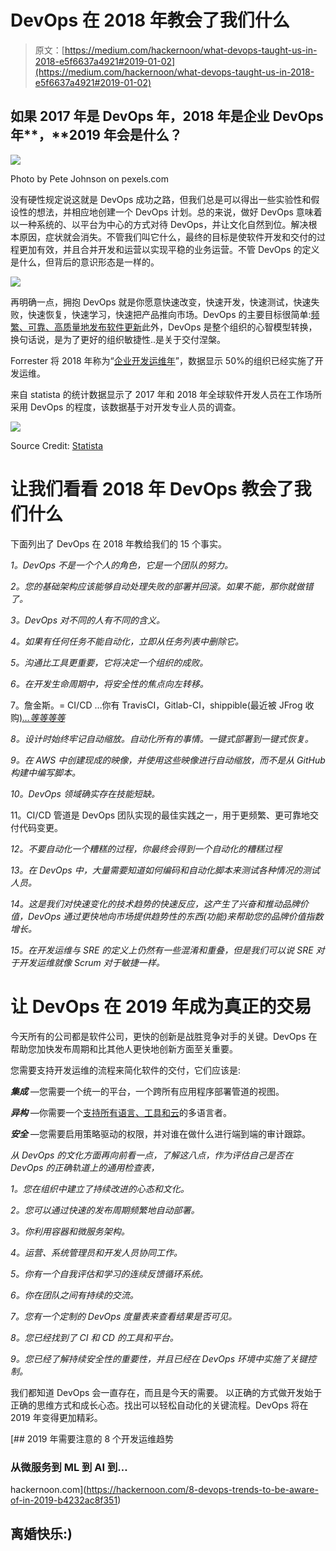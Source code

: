 # DevOps 在 2018 年教会了我们什么

> 原文：[https://medium.com/hackernoon/what-devops-taught-us-in-2018-e5f6637a4921#2019-01-02](https://medium.com/hackernoon/what-devops-taught-us-in-2018-e5f6637a4921#2019-01-02)

## 如果 2017 年是 DevOps 年，2018 年是企业 DevOps 年**，**2019 年会是什么？

![](../Images/e6b5802445d9129daad1ea37f5a5e99d.png)

Photo by Pete Johnson on pexels.com

没有硬性规定说这就是 DevOps 成功之路，但我们总是可以得出一些实验性和假设性的想法，并相应地创建一个 DevOps 计划。总的来说，做好 DevOps 意味着以一种系统的、以平台为中心的方式对待 DevOps，并让文化自然到位。解决根本原因，症状就会消失。不管我们叫它什么，最终的目标是使软件开发和交付的过程更加有效，并且合并开发和运营以实现平稳的业务运营。不管 DevOps 的定义是什么，但背后的意识形态是一样的。

![](../Images/1155f3aa42ccac0121f58c942cb04b36.png)

再明确一点，拥抱 DevOps 就是你愿意快速改变，快速开发，快速测试，快速失败，快速恢复，快速学习，快速把产品推向市场。DevOps 的主要目标很简单:[频繁、可靠、高质量地发布软件更新](https://jfrog.com/enterprise-plus-platform/)此外，DevOps 是整个组织的心智模型转换，换句话说，是为了更好的组织敏捷性..是关于交付涅槃。

Forrester 将 2018 年称为“[企业开发运维年](https://go.forrester.com/blogs/2018-the-year-of-enterprise-devops/)”，数据显示 50%的组织已经实施了开发运维。

来自 statista 的统计数据显示了 2017 年和 2018 年全球软件开发人员在工作场所采用 DevOps 的程度，该数据基于对开发专业人员的调查。

![](../Images/071b31c1c3c64e39bb7e92ea31a0d46e.png)

Source Credit: [Statista](https://www.statista.com/statistics/673505/worldwide-software-development-survey-devops-adoption/)

# 让我们看看 2018 年 DevOps 教会了我们什么

下面列出了 DevOps 在 2018 年教给我们的 15 个事实。

*1。DevOps 不是一个个人的角色，它是一个团队的努力。*

*2。您的基础架构应该能够自动处理失败的部署并回滚。如果不能，那你就做错了。*

*3。DevOps 对不同的人有不同的含义。*

*4。如果有任何任务不能自动化，立即从任务列表中删除它。*

*5。沟通比工具更重要，它将决定一个组织的成败。*

*6。在开发生命周期中，将安全性的焦点向左转移。*

7。詹金斯。= CI/CD …你有 TravisCI，Gitlab-CI，shippible(最近被 JFrog 收购[)*…等等等等*](https://jfrog.com/about/press/jfrog-acquires-shippable-delivers-complete-devops-pipeline-automation-from-code-to-production/)

*8。设计时始终牢记自动缩放。自动化所有的事情。一键式部署到一键式恢复。*

*9。在 AWS 中创建现成的映像，并使用这些映像进行自动缩放，而不是从 GitHub 构建中编写脚本。*

*10。DevOps 领域确实存在技能短缺。*

11。CI/CD 管道是 DevOps 团队实现的最佳实践之一，用于更频繁、更可靠地交付代码变更。

*12。不要自动化一个糟糕的过程，你最终会得到一个自动化的糟糕过程*

*13。在 DevOps 中，大量需要知道如何编码和自动化脚本来测试各种情况的测试人员。*

*14。这是我们对快速变化的技术趋势的快速反应，这产生了兴奋和推动品牌价值，DevOps 通过更快地向市场提供趋势性的东西(功能)来帮助您的品牌价值指数增长。*

*15。在开发运维与 SRE 的定义上仍然有一些混淆和重叠，但是我们可以说 SRE 对于开发运维就像 Scrum 对于敏捷一样。*

# 让 DevOps 在 2019 年成为真正的交易

今天所有的公司都是软件公司，更快的创新是战胜竞争对手的关键。DevOps 在帮助您加快发布周期和比其他人更快地创新方面至关重要。

您需要支持开发运维的流程来简化软件的交付，它们应该是:

***集成*** —您需要一个统一的平台，一个跨所有应用程序部署管道的视图。

***异构*** —你需要一个[支持所有语言、工具和云](https://jfrog.com/whitepaper/devops-8-reasons-for-devops-to-use-a-binary-repository-manager-on-the-cloud/)的多语言者。

***安全*** —您需要启用策略驱动的权限，并对谁在做什么进行端到端的审计跟踪。

*从 DevOps 的文化方面再向前看一点，了解这八点，作为评估自己是否在 DevOps 的正确轨道上的通用检查表，*

*1。您在组织中建立了持续改进的心态和文化。*

*2。您可以通过快速的发布周期频繁地自动部署。*

*3。你利用容器和微服务架构。*

*4。运营、系统管理员和开发人员协同工作。*

*5。你有一个自我评估和学习的连续反馈循环系统。*

*6。你在团队之间有持续的交流。*

*7。您有一个定制的 DevOps 度量表来查看结果是否可见。*

*8。您已经找到了 CI 和 CD 的工具和平台。*

*9。您已经了解持续安全性的重要性，并且已经在 DevOps 环境中实施了关键控制。*

我们都知道 DevOps 会一直存在，而且是今天的需要。
以正确的方式做开发始于正确的思维方式和成长心态。找出可以轻松自动化的关键流程。DevOps 将在 2019 年变得更加精彩。

[](https://hackernoon.com/8-devops-trends-to-be-aware-of-in-2019-b4232ac8f351) [## 2019 年需要注意的 8 个开发运维趋势

### 从微服务到 ML 到 AI 到…

hackernoon.com](https://hackernoon.com/8-devops-trends-to-be-aware-of-in-2019-b4232ac8f351) 

## 离婚快乐:)